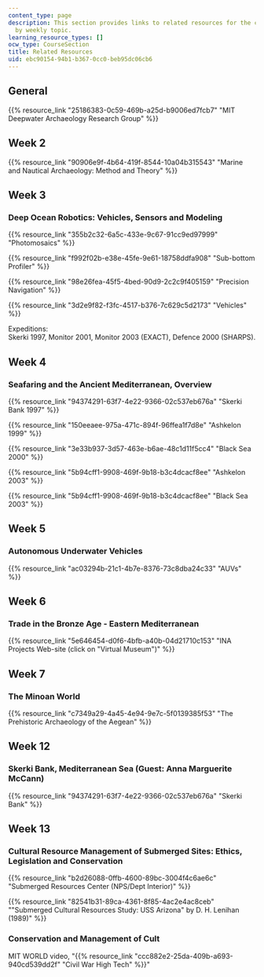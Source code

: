 ```yaml
---
content_type: page
description: This section provides links to related resources for the course, organized
  by weekly topic.
learning_resource_types: []
ocw_type: CourseSection
title: Related Resources
uid: ebc90154-94b1-b367-0cc0-beb95dc06cb6
---
```


General
-------

{{% resource_link "25186383-0c59-469b-a25d-b9006ed7fcb7" "MIT Deepwater Archaeology Research Group" %}}

Week 2
------

{{% resource_link "90906e9f-4b64-419f-8544-10a04b315543" "Marine and Nautical Archaeology: Method and Theory" %}}

Week 3
------

### Deep Ocean Robotics: Vehicles, Sensors and Modeling

{{% resource_link "355b2c32-6a5c-433e-9c67-91cc9ed97999" "Photomosaics" %}}

{{% resource_link "f992f02b-e38e-45fe-9e61-18758ddfa908" "Sub-bottom Profiler" %}}

{{% resource_link "98e26fea-45f5-4bed-90d9-2c2c9f405159" "Precision Navigation" %}}

{{% resource_link "3d2e9f82-f3fc-4517-b376-7c629c5d2173" "Vehicles" %}}

Expeditions:  
Skerki 1997, Monitor 2001, Monitor 2003 (EXACT), Defence 2000 (SHARPS).

Week 4
------

### Seafaring and the Ancient Mediterranean, Overview

{{% resource_link "94374291-63f7-4e22-9366-02c537eb676a" "Skerki Bank 1997" %}}

{{% resource_link "150eeaee-975a-471c-894f-96ffea1f7d8e" "Ashkelon 1999" %}}

{{% resource_link "3e33b937-3d57-463e-b6ae-48c1d11f5cc4" "Black Sea 2000" %}}

{{% resource_link "5b94cff1-9908-469f-9b18-b3c4dcacf8ee" "Ashkelon 2003" %}}

{{% resource_link "5b94cff1-9908-469f-9b18-b3c4dcacf8ee" "Black Sea 2003" %}}

Week 5
------

### Autonomous Underwater Vehicles

{{% resource_link "ac03294b-21c1-4b7e-8376-73c8dba24c33" "AUVs" %}}

Week 6
------

### Trade in the Bronze Age - Eastern Mediterranean

{{% resource_link "5e646454-d0f6-4bfb-a40b-04d21710c153" "INA Projects Web-site (click on \"Virtual Museum\")" %}}

Week 7
------

### The Minoan World

{{% resource_link "c7349a29-4a45-4e94-9e7c-5f0139385f53" "The Prehistoric Archaeology of the Aegean" %}}

Week 12
-------

### Skerki Bank, Mediterranean Sea (Guest: Anna Marguerite McCann)

{{% resource_link "94374291-63f7-4e22-9366-02c537eb676a" "Skerki Bank" %}}

Week 13
-------

### Cultural Resource Management of Submerged Sites: Ethics, Legislation and Conservation

{{% resource_link "b2d26088-0ffb-4600-89bc-3004f4c6ae6c" "Submerged Resources Center (NPS/Dept Interior)" %}}

{{% resource_link "82541b31-89ca-4361-8f85-4ac2e4ac8ceb" "\"Submerged Cultural Resources Study: USS Arizona\" by D. H. Lenihan (1989)" %}}

### Conservation and Management of Cult

MIT WORLD video, "{{% resource_link "ccc882e2-25da-409b-a693-940cd539dd2f" "Civil War High Tech" %}}"